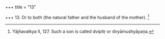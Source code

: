 +++
title = "13"

+++
13. Or to both (the natural father and the husband of the mother). [^12] 


[^12]:  Yājñavalkya II, 127. Such a son is called dvipitṛ or dvyāmushyāyaṇa.
